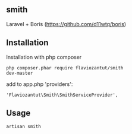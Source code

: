 ## smith

Laravel + Boris (https://github.com/d11wtq/boris)



## Installation

Installation with php composer

    php composer.phar require flaviozantut/smith
    dev-master

add to app.php 'providers':

    'Flaviozantut\Smith\SmithServiceProvider',


## Usage

    artisan smith

